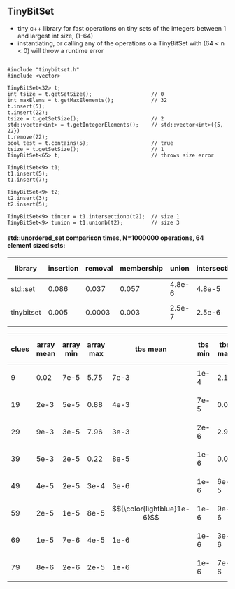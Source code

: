 ## TinyBitSet

- tiny c++ library for fast operations on tiny sets of the integers between 1 and largest int size, (1-64)
- instantiating, or calling any of the operations o a TinyBitSet with  (64 < n < 0) will throw a runtime error

```

#include "tinybitset.h"
#include <vector>

TinyBitSet<32> t;
int tsize = t.getSetSize();                   // 0
int maxElems = t.getMaxElements();            // 32
t.insert(5);
t.insert(22);
tsize = t.getSetSize();                       // 2 
std::vector<int> = t.getIntegerElements();    // std::vector<int>({5, 22})
t.remove(22);
bool test = t.contains(5);                    // true
tsize = t.getSetSize();                       // 1
TinyBitSet<65> t;                             // throws size error

TinyBitSet<9> t1;
t1.insert(5);
t1.insert(7);

TinyBitSet<9> t2;
t2.insert(3);
t2.insert(5);

TinyBitSet<9> tinter = t1.intersectionb(t2);  // size 1
TinyBitSet<9> tunion = t1.unionb(t2);         // size 3

```



#### std::unordered_set comparison times, N=1000000 operations, 64 element sized sets:


  library       | insertion  | removal  | membership | union    | intersection | pop min | pop max
  ---           | ---        |  ---     | ---        | ---      | ---          | ---     | ---     
  std\:\:set      | 0.086      | 0.037    | 0.057      | 4.8e-6   | 4.8e-5       | 8e.6    | 5.6e-6    
  tinybitset    | 0.005      | 0.0003   | 0.003      | 2.5e-7   | 2.5e-6       | 1.8e-6  | $${\color{lightblue}2.9e-7}$$       
  

  clues  | array mean | array min | array max | tbs mean | tbs min | tbs max | mp tbs mean | mp tbs min | mp tbs max 
  ---    | ---        |  ---      | ---       | ---      | ---     |  ---    | ---         | ---        | --- 
  9      | 0.02       | 7e-5      | 5.75      | 7e-3     | 1e-4    | 2.13    | $${\color{lightblue}4e-3}$$        | 5e-5       | 1.14 
  19     | 2e-3       | 5e-5      | 0.88      | 4e-3     | 7e-5    | 0.05    | $${\color{lightblue}2e-4}$$        | 4e-5       | 0.03
  29     | 9e-3       | 3e-5      | 7.96      | 3e-3     | 2e-6    | 2.96    | $${\color{lightblue}2e-3}$$        | 2e-6       | 1.63 
  39     | 5e-3       | 2e-5      | 0.22      | 8e-5     | 1e-6    | 0.07    | $${\color{lightblue}4e-5}$$        | 0          | 0.04
  49     | 4e-5       | 2e-5      | 3e-4      | 3e-6     | 1e-6    | 6e-5    | $${\color{lightblue}2e-6}$$        | 0          | 4e-5
  59     | 2e-5       | 1e-5      | 8e-5      | $${\color{lightblue}1e-6}$$   | 1e-6    | 9e-6    | $${\color{lightblue}1e-6}$$        | 0          | 8e-6
  69     | 1e-5       | 7e-6      | 4e-5      | 1e-6     | 1e-6    | 3e-6    | $${\color{lightblue}8e-7}$$        | 0          | 2e-6
  79     | 8e-6       | 2e-6      | 2e-5      | 1e-6     | 1e-6    | 7e-6    | $${\color{lightblue}8e-7}$$        | 0          | 3e-6 

